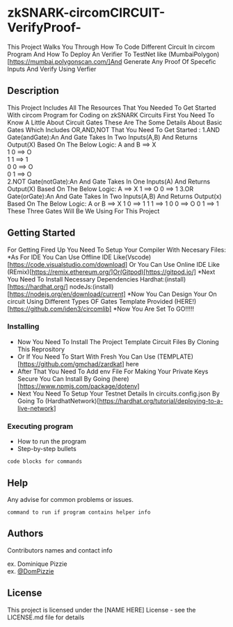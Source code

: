 # zkSNARK-circomCIRCUIT-VerifyProof-
This Project Walks You Through How To Code Different Circuit In circom Program And How To Deploy An Verifier To TestNet like (MumbaiPolygon)[https://mumbai.polygonscan.com/]And Generate Any Proof Of Specefic Inputs And Verify Using Verfier 

## Description
This Project Includes All The Resources That You Needed To Get Started With circom Program for Coding on zkSNARK Circuits
First You Need To Know A Little About Circuit Gates These Are The Some Details About Basic Gates Which Includes OR,AND,NOT That You Need To Get Started :
1.AND Gate(andGate):An And Gate Takes In Two Inputs(A,B) And Returns Output(X) Based On The Below Logic:
   A and  B ==> X                                                                                                                                                         
   1      0 ==> O                                                                                                                                                         
   1      1 ==> 1                                                                                                                                                         
   0      0 ==> O                                                                                                                                                         
   0      1 ==> O                                                                                                                                                         
2.NOT Gate(notGate):An And Gate Takes In One Inputs(A) And Returns Output(X) Based On The Below Logic:
   A ==> X
   1 ==> O
   0 ==> 1
3.OR Gate(orGate):An And Gate Takes In Two Inputs(A,B) And Returns Output(x) Based On The Below Logic:
   A  or  B ==> X
   1      0 ==> 1
   1      1 ==> 1
   0      0 ==> O
   0      1 ==> 1    
These Three Gates Will Be We Using For This Project   

## Getting Started
For Getting Fired Up You Need To Setup Your Compiler With Necesary Files:
*As For IDE You Can Use Offline IDE Like(Vscode)[https://code.visualstudio.com/download] Or You Can Use Online IDE Like (REmix)[https://remix.ethereum.org/]Or(Gitpod)[https://gitpod.io/]
*Next You Need To Install Necessary Dependencies
 Hardhat:(install)[https://hardhat.org/]
 nodeJs:(install)[https://nodejs.org/en/download/current]
*Now You Can Design Your On circuit Using Different Types OF Gates Template Provided (HERE!)[https://github.com/iden3/circomlib]
*Now You Are Set To GO!!!!!
### Installing

* Now You Need To Install The Project Template Circuit Files By Cloning This Reprository
* Or If You Need To Start With Fresh You Can Use (TEMPLATE)[https://github.com/gmchad/zardkat] here
* After That You Need To Add env File For Making Your Private Keys Secure You Can Install By Going  (here)[https://www.npmjs.com/package/dotenv]
* Next You Need To Setup Your Testnet Details In circuits.config.json By Going To (HardhatNetwork)[https://hardhat.org/tutorial/deploying-to-a-live-network]
### Executing program

* How to run the program
* Step-by-step bullets
```
code blocks for commands
```

## Help

Any advise for common problems or issues.
```
command to run if program contains helper info
```

## Authors

Contributors names and contact info

ex. Dominique Pizzie  
ex. [@DomPizzie](https://twitter.com/dompizzie)


## License

This project is licensed under the [NAME HERE] License - see the LICENSE.md file for details
